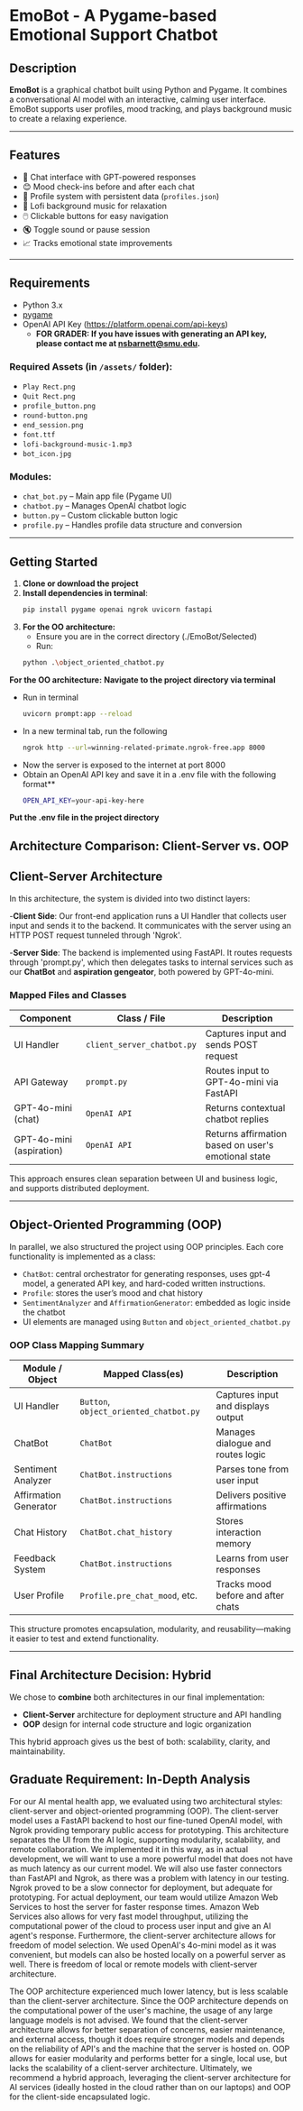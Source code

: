 # EmoBot - A Pygame-based Emotional Support Chatbot

## Description

**EmoBot** is a graphical chatbot built using Python and Pygame. It combines a conversational AI model with an interactive, calming user interface. EmoBot supports user profiles, mood tracking, and plays background music to create a relaxing experience.

---

## Features

- 💬 Chat interface with GPT-powered responses
- 😊 Mood check-ins before and after each chat
- 👤 Profile system with persistent data (`profiles.json`)
- 🎵 Lofi background music for relaxation
- 🖱️ Clickable buttons for easy navigation
- 🔇 Toggle sound or pause session
- 📈 Tracks emotional state improvements

---

## Requirements

- Python 3.x
- [pygame](https://www.pygame.org/)
- OpenAI API Key (https://platform.openai.com/api-keys)
  - **FOR GRADER: If you have issues with generating an API key, please contact me at nsbarnett@smu.edu.**

### Required Assets (in `/assets/` folder):
- `Play Rect.png`
- `Quit Rect.png`
- `profile_button.png`
- `round-button.png`
- `end_session.png`
- `font.ttf`
- `lofi-background-music-1.mp3`
- `bot_icon.jpg`

### Modules:
- `chat_bot.py` – Main app file (Pygame UI)
- `chatbot.py` – Manages OpenAI chatbot logic
- `button.py` – Custom clickable button logic
- `profile.py` – Handles profile data structure and conversion

---

## Getting Started

1. **Clone or download the project**
2. **Install dependencies in terminal**:
   ```bash
   pip install pygame openai ngrok uvicorn fastapi
3. **For the OO architecture:**
   - Ensure you are in the correct directory (./EmoBot/Selected)
   - Run:
   ```bash
   python .\object_oriented_chatbot.py
  **For the OO architecture:**
  **Navigate to the project directory via terminal**
  - Run in terminal
    ```bash
    uvicorn prompt:app --reload
  - In a new terminal tab, run the following
    ```bash
    ngrok http --url=winning-related-primate.ngrok-free.app 8000
  - Now the server is exposed to the internet at port 8000
  - Obtain an OpenAI API key and save it in a .env file with the following format**
    ```bash
    OPEN_API_KEY=your-api-key-here
  **Put the .env file in the project directory**

## Architecture Comparison: Client-Server vs. OOP
## Client-Server Architecture
In this architecture, the system is divided into two distinct layers:

-**Client Side**: Our front-end application runs a UI Handler that collects user input and sends it to the backend. It communicates with the server using an HTTP POST request tunneled through 'Ngrok'.

-**Server Side**: The backend is implemented using FastAPI. It routes requests through 'prompt.py', which then delegates tasks to internal services such as our **ChatBot** and **aspiration gengeator**, both powered by GPT-4o-mini.

### Mapped Files and Classes
| Component            | Class / File                | Description                                                  |
|----------------------|-----------------------------|--------------------------------------------------------------|
| UI Handler           | `client_server_chatbot.py`  | Captures input and sends POST request                        |
| API Gateway          | `prompt.py`                 | Routes input to GPT-4o-mini via FastAPI                      |
| GPT-4o-mini (chat)   | `OpenAI API`                | Returns contextual chatbot replies                           |
| GPT-4o-mini (aspiration) | `OpenAI API`             | Returns affirmation based on user's emotional state          |

This approach ensures clean separation between UI and business logic, and supports distributed deployment.

---

## Object-Oriented Programming (OOP)

In parallel, we also structured the project using OOP principles. Each core functionality is implemented as a class:

- `ChatBot`: central orchestrator for generating responses, uses gpt-4 model, a generated API key, and hard-coded written instructions.
- `Profile`: stores the user’s mood and chat history
- `SentimentAnalyzer` and `AffirmationGenerator`: embedded as logic inside the chatbot
- UI elements are managed using `Button` and `object_oriented_chatbot.py`

### OOP Class Mapping Summary

| Module / Object         | Mapped Class(es)               | Description                                               |
|-------------------------|---------------------------------|-----------------------------------------------------------|
| UI Handler              | `Button`, `object_oriented_chatbot.py` | Captures input and displays output                   |
| ChatBot                 | `ChatBot`                       | Manages dialogue and routes logic                         |
| Sentiment Analyzer      | `ChatBot.instructions`          | Parses tone from user input                               |
| Affirmation Generator   | `ChatBot.instructions`          | Delivers positive affirmations                            |
| Chat History            | `ChatBot.chat_history`          | Stores interaction memory                                 |
| Feedback System         | `ChatBot.instructions`          | Learns from user responses                                |
| User Profile            | `Profile.pre_chat_mood`, etc.   | Tracks mood before and after chats                        |

This structure promotes encapsulation, modularity, and reusability—making it easier to test and extend functionality.

---

## Final Architecture Decision: Hybrid

We chose to **combine** both architectures in our final implementation:

- **Client-Server** architecture for deployment structure and API handling
- **OOP** design for internal code structure and logic organization

This hybrid approach gives us the best of both: scalability, clarity, and maintainability.

## Graduate Requirement: In-Depth Analysis

For our AI mental health app, we evaluated using two architectural styles: client-server and object-oriented programming (OOP). The client-server model uses a FastAPI backend to host our fine-tuned OpenAI model, with Ngrok providing temporary public access for prototyping. This architecture separates the UI from the AI logic, supporting modularity, scalability, and remote collaboration. We implemented it in this way, as in actual development, we will want to use a more powerful model that does not have as much latency as our current model. We will also use faster connectors than FastAPI and Ngrok, as there was a problem with latency in our testing. Ngrok proved to be a slow connector for deployment, but adequate for prototyping. For actual deployment, our team would utilize Amazon Web Services to host the server for faster response times. Amazon Web Services also allows for very fast model throughput, utilizing the computational power of the cloud to process user input and give an AI agent's response. Furthermore, the client-server architecture allows for freedom of model selection. We used OpenAI's 4o-mini model as it was convenient, but models can also be hosted locally on a powerful server as well. There is freedom of local or remote models with client-server architecture.

The OOP architecture experienced much lower latency, but is less scalable than the client-server architecture. Since the OOP architecture depends on the computational power of the user's machine, the usage of any large language models is not advised. We found that the client-server architecture allows for better separation of concerns, easier maintenance, and external access, though it does require stronger models and depends on the reliability of API's and the machine that the server is hosted on. OOP allows for easier modularity and performs better for a single, local use, but lacks the scalability of a client-server architecture. Ultimately, we recommend a hybrid approach, leveraging the client-server architecture for AI services (ideally hosted in the cloud rather than on our laptops) and OOP for the client-side encapsulated logic. 
